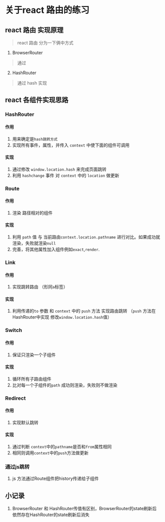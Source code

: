# 关于react 路由的练习
## react 路由 实现原理
> react 路由 分为一下俩中方式
1. BrowserRouter
> 通过
2. HashRouter
> 通过 hash 实现
## react 各组件实现思路 
### HashRouter
#### 作用
1. 用来确定是`hash跳转方式`
2. 实现所有事件，属性，并传入 `context` 中使下面的组件可调用
#### 实现 
1. 通过修改 `window.location.hash` 来完成页面跳转
2. 利用 `hashchange` 事件 对 `context` 中的 `location` 做更新
### Route
#### 作用
1. 渲染 路径相对的组件
#### 实现
1. 利用 `path` 值 与 当前路由`context.location.pathname` 进行对比。如果成功就渲染，失败就渲染`null`
2. 完善，将其他属性加入组件例如`exact`,`render`.
### Link
#### 作用
1. 实现跳转路由 （形同`a`标签）
#### 实现
1. 利用传递的`to` 参数 和 `context` 中的 `push` 方法 实现路由跳转 （`push` 方法在HashRouter中实现 修改`window.location.hash`值）
### Switch
#### 作用
1. 保证只渲染一个子组件
#### 实现
1. 循环所有子路由组件 
2. 比对每一个子组件的`path` 成功则渲染，失败则不做渲染
### Redirect
#### 作用
1. 实现默认跳转
#### 实现
1. 通过判断 `context`中的`pathname`是否和`from`属性相同
2. 相同则调用`context`中的`push`方法做更新
### 通过js跳转
1. js 方法通过Route组件把history传递给子组件
## 小记录
1. BrowserRouter 和 HashRouter传值有区别，BrowserRouter的state刷新后依然存在HashRouter的state刷新后消失